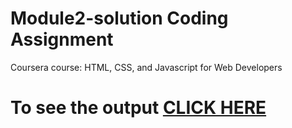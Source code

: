 # Module2-solution Coding Assignment

Coursera course: HTML, CSS, and Javascript for Web Developers

# To see the output [CLICK HERE](https://NaVeeNKuMaRcr7.github.com/module2-solution/index.html)
